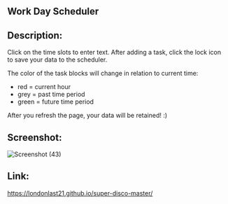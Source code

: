 ## Work Day Scheduler

## Description:
Click on the time slots to enter text.
After adding a task, click the lock icon to save your data to the scheduler.

The color of the task blocks will change in relation to current time:
* red = current hour
* grey = past time period
* green = future time period

After you refresh the page, your data will be retained! :)

## Screenshot:
![Screenshot (43)](https://user-images.githubusercontent.com/65084173/85967610-810c9e00-b988-11ea-8b4f-a65a648aa64d.png)

## Link:
https://londonlast21.github.io/super-disco-master/
